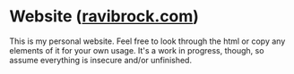 # Website ([ravibrock.com](https://www.ravibrock.com))
This is my personal website. Feel free to look through the html or copy any elements of it for your own usage. It's a work in progress, though, so assume everything is insecure and/or unfinished.
